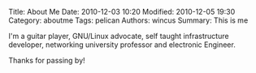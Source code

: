 Title: About Me
Date: 2010-12-03 10:20
Modified: 2010-12-05 19:30
Category: aboutme
Tags: pelican
Authors: wincus
Summary: This is me

I'm a guitar player, GNU/Linux advocate, self taught infrastructure developer,
networking university professor and electronic Engineer.

Thanks for passing by!
